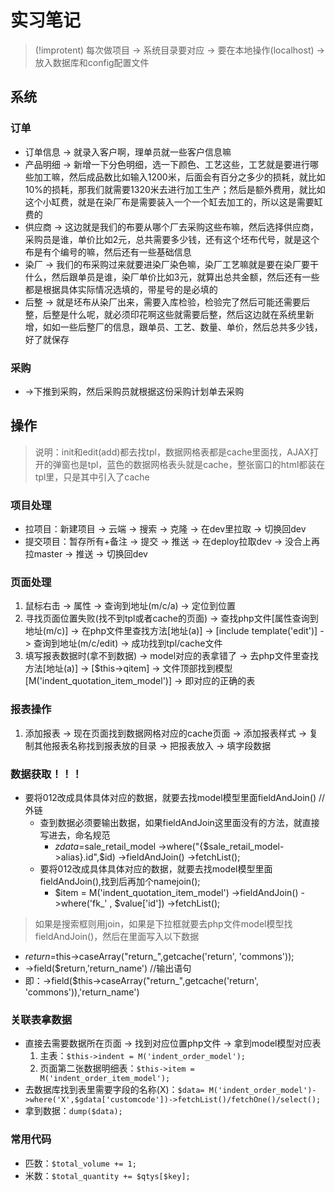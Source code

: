 实习笔记
=================
> (!improtent) 每次做项目 -> 系统目录要对应 -> 要在本地操作(localhost) -> 放入数据库和config配置文件
## 系统
### 订单
*  订单信息 -> 就录入客户啊，理单员就一些客户信息嘛
*  产品明细 -> 新增一下分色明细，选一下颜色、工艺这些，工艺就是要进行哪些加工嘛，然后成品数比如输入1200米，后面会有百分之多少的损耗，就比如10%的损耗，那我们就需要1320米去进行加工生产；然后是额外费用，就比如这个小缸费，就是在染厂布是需要装入一个一个缸去加工的，所以这是需要缸费的
*  供应商 -> 这边就是我们的布要从哪个厂去采购这些布嘛，然后选择供应商，采购员是谁，单价比如2元，总共需要多少钱，还有这个坯布代号，就是这个布是有个编号的嘛，然后还有一些基础信息
*  染厂 -> 我们的布采购过来就要进染厂染色嘛，染厂工艺嘛就是要在染厂要干什么，然后跟单员是谁，染厂单价比如3元，就算出总共金额，然后还有一些都是根据具体实际情况选填的，带星号的是必填的
*  后整 -> 就是坯布从染厂出来，需要入库检验，检验完了然后可能还需要后整，后整是什么呢，就必须印花啊这些就需要后整，然后这边就在系统里新增，如如一些后整厂的信息，跟单员、工艺、数量、单价，然后总共多少钱，好了就保存
### 采购
*  ->下推到采购，然后采购员就根据这份采购计划单去采购


## 操作
> 说明：init和edit(add)都去找tpl，数据网格表都是cache里面找，AJAX打开的弹窗也是tpl，蓝色的数据网格表头就是cache，整张窗口的html都装在tpl里，只是其中引入了cache
### 项目处理
*   拉项目：新建项目 -> 云端 -> 搜索 -> 克隆 -> 在dev里拉取 -> 切换回dev
*   提交项目：暂存所有+备注 -> 提交 -> 推送 -> 在deploy拉取dev -> 没合上再拉master -> 推送 -> 切换回dev
### 页面处理
1.  鼠标右击 -> 属性 -> 查询到地址(m/c/a) -> 定位到位置
2.  寻找页面位置失败(找不到tpl或者cache的页面) -> 查找php文件[属性查询到地址(m/c)] -> 在php文件里查找方法[地址(a)] -> [include template('edit')] -> 查询到地址(m/c/edit) -> 成功找到tpl/cache文件
3.  填写报表数据时(拿不到数据) -> model对应的表拿错了 -> 去php文件里查找方法[地址(a)] -> [$this->qitem] -> 文件顶部找到模型[M('indent_quotation_item_model')] -> 即对应的正确的表
### 报表操作
1.  添加报表 -> 现在页面找到数据网格对应的cache页面 -> 添加报表样式 -> 复制其他报表名称找到报表放的目录 -> 把报表放入 -> 填字段数据
### 数据获取！！！
*   要将012改成具体具体对应的数据，就要去找model模型里面fieldAndJoin() //外链
    + 查到数据必须要输出数据，如果fieldAndJoin这里面没有的方法，就直接写进去，命名规范
        + $zdata=$sale_retail_model
            ->where("{$sale_retail_model->alias}.id",$id)
            ->fieldAndJoin()
            ->fetchList();
    + 要将012改成具体具体对应的数据，就要去找model模型里面fieldAndJoin(),找到后再加个namejoin();
        + $item = M('indent_quotation_item_model')
            ->fieldAndJoin()
            ->where('fk_' , $value['id'])
            ->fetchList();
> 如果是搜索框则用join，如果是下拉框就要去php文件model模型找fieldAndJoin()，然后在里面写入以下数据
* $return=$this->caseArray("return_",getcache('return', 'commons'));
* ->field($return,'return_name') //输出语句
* 即：->field($this->caseArray("return_",getcache('return', 'commons')),'return_name')
### 关联表拿数据
* 直接去需要数据所在页面 -> 找到对应位置php文件 -> 拿到model模型对应表
  1. 主表：`$this->indent = M('indent_order_model');`
  2. 页面第二张数据明细表：`$this->item = M('indent_order_item_model');`
* 去数据库找到表里需要字段的名称(X)：`$data= M('indent_order_model')->where('X',$gdata['customcode'])->fetchList()/fetchOne()/select();`
* 拿到数据：`dump($data);`
### 常用代码
* 匹数：`$total_volume += 1;`
* 米数：`$total_quantity += $qtys[$key];`
